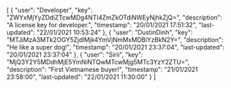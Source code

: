 [
	{
		"user": "Developer",
		"key": "ZWYxMjYyZDdiZTcwMDg4NTI4ZmZkOTdiNWEyNjhkZjQ=",
		"description": "A license key for developer.",
		"timestamp": "20/01/2021 17:51:32",
		"last-updated": "22/01/2021 10:53:24"
	},
	{
		"user": "DustinDinh",
		"key": "MTJiMzA3MTk2OGY5ZjdlMjk4YmVjNmMxMDBiYzBkN2Y=",
		"description": "He like a super dog!",
		"timestamp": "20/01/2021 23:37:04",
		"last-updated": "20/01/2021 23:37:04"
	},
	{
		"user": "Sirii",
		"key": "MjQ3Y2Y5MDdhMjE5YmNiNTQwMTcwMjg5MTc3YzY2ZTU=",
		"description": "First Vietnamese buyer!",
		"timestamp": "21/01/2021 23:58:00",
		"last-updated": "22/01/2021 11:30:00"
	}
]
